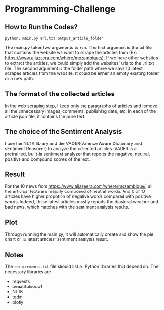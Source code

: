 # Programmming-Challenge

## How to Run the Codes?
```
python3 main.py url.txt output_article_folder
```
The main.py takes two arguments to run. The first argument is the txt file that contains the website we want to scrape the articles from (Ex:
https://www.aljazeera.com/where/mozambique/). If we have other websites to extract the articles, we could simply add the websites' urls to the url.txt file.
The second argument is the folder path where we save 10 latest scraped articles from the website. It could be either an empty existing folder or a new path.

## The format of the collected articles
In the web scraping step, I keep only the paragraphs of articles and remove all the unnecessary images, comments, publishing date, etc. In each of the article 
json file, it contains the pure text.

## The choice of the Sentiment Analysis
I use the NLTK library and the VADER(Valence Aware Dictionary and sEntiment Reasoner) to analyze the collected articles. VADER is a pretrained, built-in sentiment
analyzer that reports the nagative, neutral, positive and compound scores of the text. 

## Result
For the 10 news from https://www.aljazeera.com/where/mozambique/, all the articles' texts are majorly composed of neutral words. And 6 of 10 articles have higher propotion of negative words compared with positive words. Indeed, these latest articles mostly reports the diasteral weather and bad news, which matches with the sentiment analysis results.

## Plot
Through running the main.py, it will automatically create and show the pie chart of 10 latest articles' sentiment analysis result.

## Notes
The `requirements.txt` file should list all Python libraries that depend on. The necessary libraries are
- requests
- beautifulsoup4
- NLTK
- tqdm
- plotly

